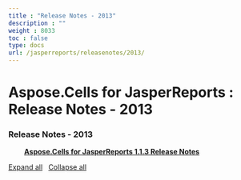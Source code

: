 ```yaml
---
title : "Release Notes - 2013" 
description : "" 
weight : 8033 
toc : false
type: docs
url: /jasperreports/releasenotes/2013/
---
```


# Aspose.Cells for JasperReports : Release Notes - 2013


### Release Notes - 2013

&nbsp;&nbsp;&nbsp;&nbsp;&nbsp;&nbsp;&nbsp;&nbsp;[**Aspose.Cells for JasperReports 1.1.3 Release Notes**](https://docs2.aspose.com/cells/jasperreports/releasenotes/2013/aspose.cells+for+jasperreports+1.1.3+release+notes)    

[Expand all](#)   [Collapse all](#)

           

